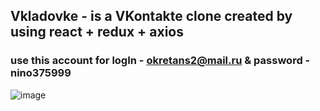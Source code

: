 

## Vkladovke - is a VKontakte clone created by using react + redux + axios
### use this account for logIn - okretans2@mail.ru & password - nino375999



![image](https://user-images.githubusercontent.com/45328544/121179187-77660880-c870-11eb-88e5-eee43ab1ce8b.png)
